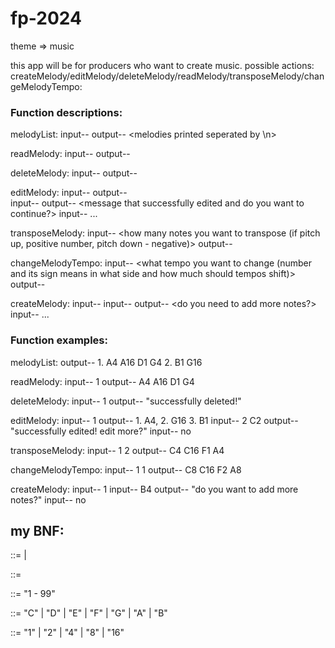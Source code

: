 # fp-2024


theme => music

this app will be for producers who want to create music. possible actions:
createMelody/editMelody/deleteMelody/readMelody/transposeMelody/changeMelodyTempo:


### Function descriptions:

melodyList:
    input-- <nothing>
    output-- <melodies printed seperated by \\n>

readMelody:
    input-- <melodyID>
    output-- <melody printed>

deleteMelody:
    input-- <melodyID>
    output-- <melody deleted. message that successful>

editMelody:
    input-- <melodyID>
    output-- <that melody notes and every note has a number>    
    input-- <noteID>
    output-- <message that successfully edited and do you want to continue?>
    input-- <yes or no>
    ...

transposeMelody:
    input-- <melodyID> <how many notes you want to transpose (if pitch up, positive number, pitch down - negative)>
    output-- <transposed melody>

changeMelodyTempo:
    input-- <melodyID> <what tempo you want to change (number and its sign means in what side and how much should tempos shift)>
    output-- <melody with changed tempo>

createMelody:
    input-- <melodyID>
    input-- <note>
    output-- <do you need to add more notes?>
    input-- <yes or no>
    ...

### Function examples:

melodyList:
    output-- 1. A4 A16 D1 G4
             2. B1 G16

readMelody: 
    input-- 1
    output-- A4 A16 D1 G4

deleteMelody:
    input-- 1
    output-- "successfully deleted!"

editMelody:
    input-- 1
    output-- 1. A4, 2. G16 3. B1
    input-- 2 C2
    output-- "successfully edited! edit more?"
    input-- no

transposeMelody:
    input-- 1 2
    output-- C4 C16 F1 A4

changeMelodyTempo:
    input-- 1 1
    output-- C8 C16 F2 A8

createMelody:
    input-- 1
    input-- B4
    output-- "do you want to add more notes?"
    input-- no

## my BNF:

<melody> ::= <note> | <note> <melodyID>

<note> ::= <pitch> <duration>

<melodyID> ::= "1 - 99"

<pitch> ::= "C" | "D" | "E" | "F" | "G" | "A" | "B"

<duration> ::= "1" | "2" | "4" | "8" | "16"

